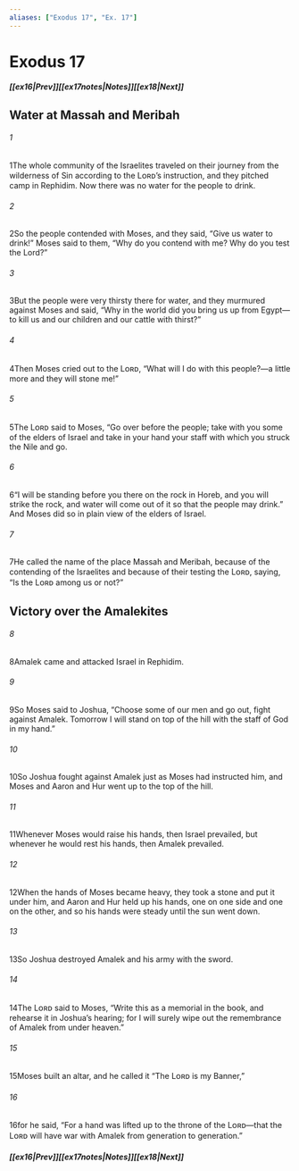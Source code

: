 ```yaml
---
aliases: ["Exodus 17", "Ex. 17"]
---
```

# Exodus 17
##### <span class=arrow-left></span>[[ex16|Prev]]<span class=navigation-separator></span>[[ex17notes|Notes]]<span class=navigation-separator></span>[[ex18|Next]]<span class=arrow-right></span>
## Water at Massah and Meribah
###### 1
<span class=verse-first>1</span>The whole community of the Israelites traveled on their journey from the wilderness of Sin according to the Lᴏʀᴅ’s instruction, and they pitched camp in Rephidim. Now there was no water for the people to drink.
###### 2
<span class=verse-body>2</span>So the people contended with Moses, and they said, “Give us water to drink!” Moses said to them, “Why do you contend with me? Why do you test the Lord?”
###### 3
<span class=verse-body>3</span>But the people were very thirsty there for water, and they murmured against Moses and said, “Why in the world did you bring us up from Egypt—to kill us and our children and our cattle with thirst?”
###### 4
<span class=verse-body>4</span>Then Moses cried out to the Lᴏʀᴅ, “What will I do with this people?—a little more and they will stone me!”
###### 5
<span class=verse-body>5</span>The Lᴏʀᴅ said to Moses, “Go over before the people; take with you some of the elders of Israel and take in your hand your staff with which you struck the Nile and go.
###### 6
<span class=verse-body>6</span>“I will be standing before you there on the rock in Horeb, and you will strike the rock, and water will come out of it so that the people may drink.” And Moses did so in plain view of the elders of Israel.
###### 7
<span class=verse-body>7</span>He called the name of the place Massah and Meribah, because of the contending of the Israelites and because of their testing the Lᴏʀᴅ, saying, “Is the Lᴏʀᴅ among us or not?”
## Victory over the Amalekites
###### 8
<span class=verse-first>8</span>Amalek came and attacked Israel in Rephidim.
###### 9
<span class=verse-body>9</span>So Moses said to Joshua, “Choose some of our men and go out, fight against Amalek. Tomorrow I will stand on top of the hill with the staff of God in my hand.”
###### 10
<span class=verse-body>10</span>So Joshua fought against Amalek just as Moses had instructed him, and Moses and Aaron and Hur went up to the top of the hill.
###### 11
<span class=verse-body>11</span>Whenever Moses would raise his hands, then Israel prevailed, but whenever he would rest his hands, then Amalek prevailed.
###### 12
<span class=verse-body>12</span>When the hands of Moses became heavy, they took a stone and put it under him, and Aaron and Hur held up his hands, one on one side and one on the other, and so his hands were steady until the sun went down.
###### 13
<span class=verse-body>13</span>So Joshua destroyed Amalek and his army with the sword.
<div class=paragraph-break></div>

###### 14
<span class=verse-first>14</span>The Lᴏʀᴅ said to Moses, “Write this as a memorial in the book, and rehearse it in Joshua’s hearing; for I will surely wipe out the remembrance of Amalek from under heaven.”
###### 15
<span class=verse-body>15</span>Moses built an altar, and he called it “The Lᴏʀᴅ is my Banner,”
###### 16
<span class=verse-body>16</span>for he said, “For a hand was lifted up to the throne of the Lᴏʀᴅ—that the Lᴏʀᴅ will have war with Amalek from generation to generation.”
##### <span class=arrow-left></span>[[ex16|Prev]]<span class=navigation-separator></span>[[ex17notes|Notes]]<span class=navigation-separator></span>[[ex18|Next]]<span class=arrow-right></span>